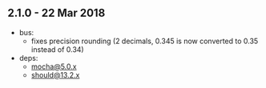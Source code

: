 ## 2.1.0 - 22 Mar 2018

- bus:
	- fixes precision rounding (2 decimals, 0.345 is now converted to 0.35 instead of 0.34)
- deps:
	- mocha@5.0.x
	- should@13.2.x
